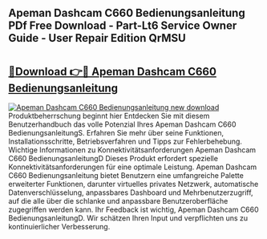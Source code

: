 ## Apeman Dashcam C660 Bedienungsanleitung PDf Free Download - Part-Lt6 Service Owner Guide - User Repair Edition QrMSU

# <h2><a href="http://df20z8g.blite.top/?on=Apeman+Dashcam+C660+Bedienungsanleitung">🔗Download 👉🔴 Apeman Dashcam C660 Bedienungsanleitung</a></h2>

[![Apeman Dashcam C660 Bedienungsanleitung new download](https://i.imgur.com/lujVjoI.png)](http://df20z8g.blite.top/?on=Apeman+Dashcam+C660+Bedienungsanleitung)
Produktbeherrschung beginnt hier Entdecken Sie mit diesem Benutzerhandbuch das volle Potenzial Ihres Apeman Dashcam C660 BedienungsanleitungS. Erfahren Sie mehr über seine Funktionen, Installationsschritte, Betriebsverfahren und Tipps zur Fehlerbehebung. Wichtige Informationen zu Konnektivitätsanforderungen Apeman Dashcam C660 BedienungsanleitungD Dieses Produkt erfordert spezielle Konnektivitätsanforderungen für eine optimale Leistung. Apeman Dashcam C660 Bedienungsanleitung bietet Benutzern eine umfangreiche Palette erweiterter Funktionen, darunter virtuelles privates Netzwerk, automatische Datenverschlüsselung, anpassbares Dashboard und Mehrbenutzerzugriff, auf die alle über die schlanke und anpassbare Benutzeroberfläche zugegriffen werden kann. Ihr Feedback ist wichtig, Apeman Dashcam C660 BedienungsanleitungD. Wir schätzen Ihren Input und verpflichten uns zu kontinuierlicher Verbesserung.
